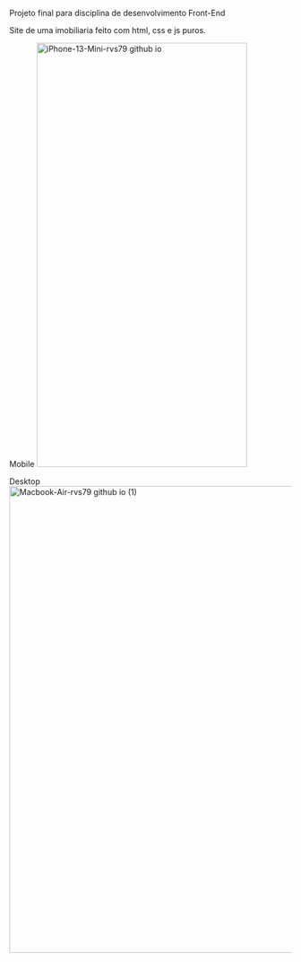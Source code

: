 Projeto final para disciplina de desenvolvimento Front-End

Site de uma imobiliaria feito com html, css e js puros.

Mobile
<img width="375" height="757" alt="iPhone-13-Mini-rvs79 github io" src="https://github.com/user-attachments/assets/a9df6772-845e-4844-b5c8-d712a5c4f2db" />

Desktop
<img width="1450" height="833" alt="Macbook-Air-rvs79 github io (1)" src="https://github.com/user-attachments/assets/c625285e-4f9b-496b-bee7-ec80b0ac018c" />
